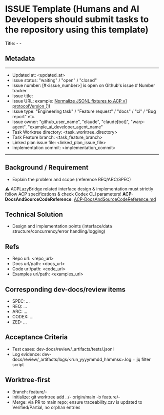 # ISSUE Template (Humans and AI Developers should submit tasks to the repository using this template)

Title: <module> - <serial number> - <sentence objective>

## Metadata

---

- Updated at: <updated_at>
- Issue status: "waiting" / "open" / "closed"
- Issue number: [#<issue_number>] is open on Github's issue # Number tracker
- Issue title: <sentence objective>
- Issue URL: example: [Normalize JSONL fixtures to ACP v1 protocolVersion (1)](https://github.com/lwyBZss8924d/ACPLazyBridge/issues/14)
- Issue type: "Engineering task" / "Feature request" / "docs" / "ci" / "Bug report" etc.
- Issue owner: "github_user_name", "claude", "claude[bot]", "warp-agent", "example_ai_developer_agent_name"
- Task Worktree directory: <task_worktree_directory>
- Task Feature branch: <task_feature_branch>
- Linked plan issue file: <linked_plan_issue_file>
- Implementation commit: <implementation_commit>

---

## Background / Requirement
- Explain the problem and scope (reference REQ/ARC/SPEC)

⚠️ ACPLazyBridge related interface design & implementation must strictly follow ACP specifications & check Codex CLI parameters!
**ACP-DocsAndSourceCodeReference**: [ACP-DocsAndSourceCodeReference.md](ACP-DocsAndSourceCodeReference.md)

## Technical Solution
- Design and implementation points (interface/data structure/concurrency/error handling/logging)

## Refs
- Repo url: <repo_url>
- Docs url/path: <docs_url>
- Code url/path: <code_url>
- Examples url/path: <examples_url>

## Corresponding dev-docs/review items
- SPEC: ...
- REQ: ...
- ARC: ...
- CODEX: ...
- ZED: ...

## Acceptance Criteria
- Test cases: dev-docs/review/_artifacts/tests/<file>.jsonl
- Log evidence: dev-docs/review/_artifacts/logs/<run_yyyymmdd_hhmmss>.log + jq filter script

## Worktree-first
- Branch: feature/<module>-<serial number>
- Initialize: git worktree add ../<module>-<serial number> origin/main -b feature/<module>-<serial number>
- Merge: via PR to main repo; ensure traceability.csv is updated to Verified/Partial, no orphan entries
